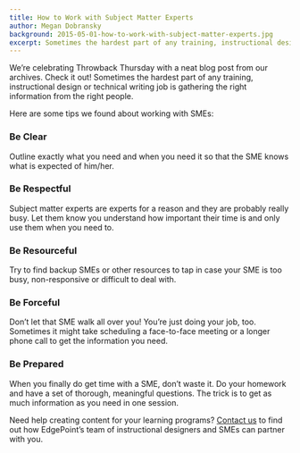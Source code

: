 ```yaml
---
title: How to Work with Subject Matter Experts
author: Megan Dobransky
background: 2015-05-01-how-to-work-with-subject-matter-experts.jpg
excerpt: Sometimes the hardest part of any training, instructional design or technical writing job is gathering the right information from the right people. 
---
```

We’re celebrating Throwback Thursday with a neat blog post from our archives. Check it out! Sometimes the hardest part of any training, instructional design or technical writing job is gathering the right information from the right people.

Here are some tips we found about working with SMEs:

### Be Clear
Outline exactly what you need and when you need it so that the SME knows what is expected of him/her.

### Be Respectful
Subject matter experts are experts for a reason and they are probably really busy. Let them know you understand how important their time is and only use them when you need to.

### Be Resourceful
Try to find backup SMEs or other resources to tap in case your SME is too busy, non-responsive or difficult to deal with.

### Be Forceful
Don’t let that SME walk all over you! You’re just doing your job, too. Sometimes it might take scheduling a face-to-face meeting or a longer phone call to get the information you need.

### Be Prepared
When you finally do get time with a SME, don’t waste it. Do your homework and have a set of thorough, meaningful questions. The trick is to get as much information as you need in one session.

Need help creating content for your learning programs? [Contact us](#) to find out how EdgePoint’s team of instructional designers and SMEs can partner with you.  

